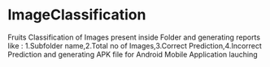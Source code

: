 # ImageClassification
Fruits Classification of Images present  inside Folder and generating reports like : 1.Subfolder name,2.Total no of Images,3.Correct Prediction,4.Incorrect Prediction
and generating APK file for Android Mobile Application lauching
